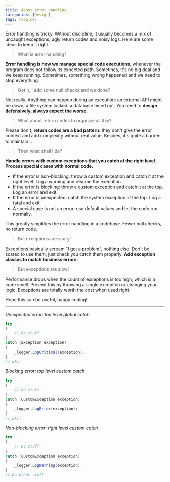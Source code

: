 ```yaml
---
title: About error handling
categories: [Design]
tags: [oop,c#]
---
```


Error handling is tricky. Without discipline, it usually becomes a mix of uncaught exceptions, ugly return codes and noisy logs. Here are some ideas to keep it right.

> What is error handling?

**Error handling is how we manage special code executions**, whenever the program does not follow its expected path. Sometines, it's no big deal and we keep running. Sometimes, something wrong happened and we need to stop everything.

> Got it, I add some null checks and we done?

Not really. Anything can happen during an execution: an external API might be down, a file system locked, a database timed out. You need to **design defensively, always expect the worse**.

> What about return codes to organize all this?

Please don't, **return codes are a bad pattern**: they don't give the error context and add complexity without real value. Besides, it's quite a burden to maintain...

> Then what shall I do?

**Handle errors with custom exceptions that you catch at the right level. Process special cases with normal code.**
- If the error is non-blocking: throw a custom exception and catch it at the right level. Log a warning and resume the execution.
- If the error is blocking: throw a custom exception and catch it at the top. Log an error and exit.
- If the error is unexpected: catch the system exception at the top. Log a fatal and exit.
- A special case is not an error: use default values and let the code run normally.

This greatly simplifies the error handling in a codebase. Fewer null checks, no return code.

> But exceptions are scary!

Exceptions basically scream "I got a problem", nothing else. Don't be scared to use them, just check you catch them properly. **Add exception classes to match business errors.**

> But exceptions are slow!

Performance drops when the count of exceptions is too high, which is a code smell. Prevent this by throwing a single exception or changing your logic. Exceptions are totally worth the cost when used right.

Hope this can be useful, happy coding!

---

*Unexpected error: top level global catch*
```csharp
try
{
    // Do stuff
}
catch (Exception exception)
{
    _logger.LogCritical(exception);
}
// EXIT
```

*Blocking error: top level custom catch*
```csharp
try
{
    // Do stuff
}
catch (CustomException exception)
{
    _logger.LogError(exception);
}
// EXIT
```

*Non-blocking error: right level custom catch*
```csharp
try
{
    // Do stuff
}
catch (CustomException exception)
{
    _logger.LogWarning(exception);
}
// Do other stuff
```